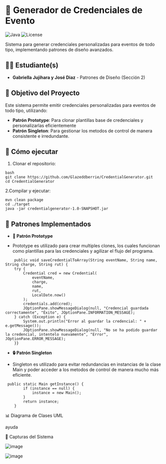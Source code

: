 # 🪪 Generador de Credenciales de Evento

![Java](https://img.shields.io/badge/Java-21%2B-green)
![License](https://img.shields.io/badge/License-GNU-green)

Sistema para generar credenciales personalizadas para eventos de todo tipo, implementando patrones de diseño avanzados.

## 👨‍🎓 Estudiante(s)
- **Gabriella Jujihara y José Diaz** - Patrones de Diseño (Sección 2)

## 🎯 Objetivo del Proyecto
Este sistema permite emitir credenciales personalizadas para eventos de todo tipo, utilizando:
- **Patrón Prototype**: Para clonar plantillas base de credenciales y personalizarlas eficientemente
- **Patrón Singleton**: Para gestionar los metodos de control de manera consistente e irredundante.

## 🚀 Cómo ejecutar

1. Clonar el repositorio:
```
bash
git clone https://github.com/Glazeddberrie/CredentialGenerator.git
cd CredentialGenerator
```
2.Compilar y ejecutar:
```
mvn clean package
cd ./target
java -jar credentialgenerator-1.0-SNAPSHOT.jar
```
## 🧬 Patrones Implementados
- **🔄 Patrón Prototype**

- Prototype es utilizado para crear multiples clones, los cuales funcionan como plantillas para las credenciales y agilizar el flujo del programa.

```
    public void saveCredentialToArray(String eventName, String name, String charge, String rut) {
    try {
        Credential cred = new Credential(
            eventName,
            charge,
            name,
            rut,
            LocalDate.now()
        );
        credentials.add(cred);
        JOptionPane.showMessageDialog(null, "Credencial guardada correctamente", "Éxito", JOptionPane.INFORMATION_MESSAGE);
    } catch (Exception e) {
        System.out.println("Error al guardar la credencial: " + e.getMessage());
        JOptionPane.showMessageDialog(null, "No se ha podido guardar la credencial, intentelo nuevamente", "Error", JOptionPane.ERROR_MESSAGE);
    }}
```

- **🔒 Patrón Singleton**

- Singleton es utilizado para evitar redundancias en instancias de la clase Main y poder acceder a los metodos de control de manera mucho más eficiente.
  
```
 public static Main getInstance() {
        if (instance == null) {
            instance = new Main();
        }
        return instance;
    }
```

📊 Diagrama de Clases UML

ayuda

📸 Capturas del Sistema

![image](https://github.com/user-attachments/assets/41300392-aae2-432a-803b-28f0fa9989e3)

![image](https://github.com/user-attachments/assets/09c79f5a-e230-4b43-9025-ff0d411426e6)
